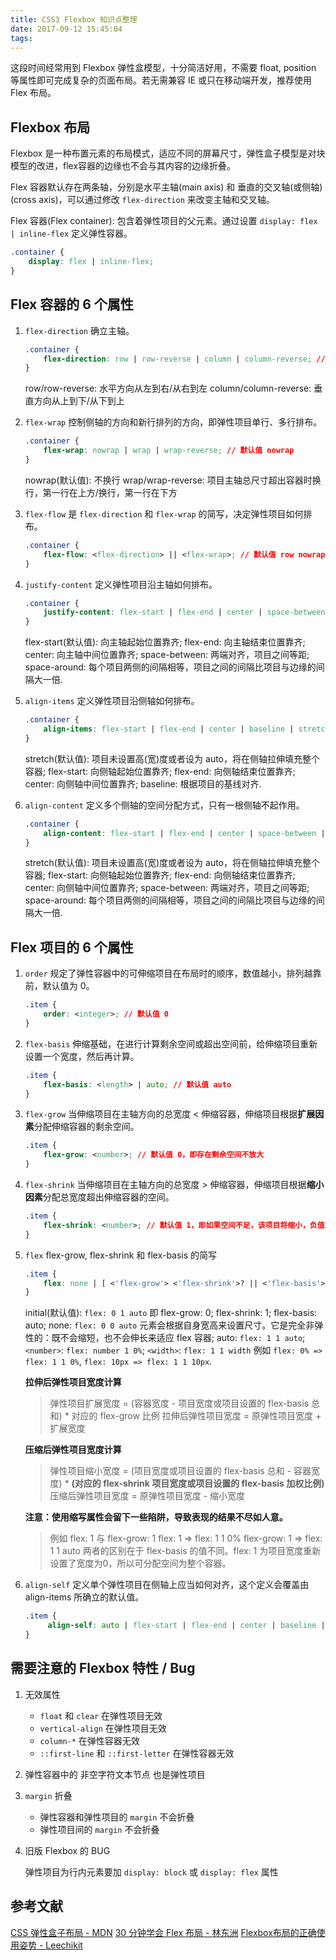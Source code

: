 ```yaml
---
title: CSS3 Flexbox 知识点整理
date: 2017-09-12 15:45:04
tags:
---
```

这段时间经常用到 Flexbox 弹性盒模型，十分简洁好用，不需要 float, position 等属性即可完成复杂的页面布局。若无需兼容 IE 或只在移动端开发，推荐使用 Flex 布局。

## Flexbox 布局

Flexbox 是一种布置元素的布局模式，适应不同的屏幕尺寸，弹性盒子模型是对块模型的改进，flex容器的边缘也不会与其内容的边缘折叠。

Flex 容器默认存在两条轴，分别是水平主轴(main axis) 和 垂直的交叉轴(或侧轴)(cross axis)，可以通过修改 `flex-direction` 来改变主轴和交叉轴。

Flex 容器(Flex container): 包含着弹性项目的父元素。通过设置 `display: flex | inline-flex` 定义弹性容器。

```css
.container {
    display: flex | inline-flex;
}
```

## Flex 容器的 6 个属性

1.  `flex-direction` 确立主轴。

    ```css
    .container {
        flex-direction: row | row-reverse | column | column-reverse; // 默认值 row
    }
    ```

    row/row-reverse: 水平方向从左到右/从右到左
    column/column-reverse: 垂直方向从上到下/从下到上

2.  `flex-wrap` 控制侧轴的方向和新行排列的方向，即弹性项目单行、多行排布。

    ```css
    .container {
        flex-wrap: nowrap | wrap | wrap-reverse; // 默认值 nowrap
    }
    ```

    nowrap(默认值): 不换行
    wrap/wrap-reverse: 项目主轴总尺寸超出容器时换行，第一行在上方/换行，第一行在下方

3.  `flex-flow` 是 `flex-direction` 和 `flex-wrap` 的简写，决定弹性项目如何排布。
    ```css
    .container {
        flex-flow: <flex-direction> || <flex-wrap>; // 默认值 row nowrap
    }
    ```

4.  `justify-content` 定义弹性项目沿主轴如何排布。

    ```css
    .container {
        justify-content: flex-start | flex-end | center | space-between | space-around; // 默认值 flex-start
    }
    ```

    flex-start(默认值): 向主轴起始位置靠齐; flex-end: 向主轴结束位置靠齐; center: 向主轴中间位置靠齐;
    space-between: 两端对齐，项目之间等距;
    space-around: 每个项目两侧的间隔相等，项目之间的间隔比项目与边缘的间隔大一倍.

5.  `align-items` 定义弹性项目沿侧轴如何排布。

    ```css
    .container {
        align-items: flex-start | flex-end | center | baseline | stretch; // 默认值 stretch
    }
    ```

    stretch(默认值): 项目未设置高(宽)度或者设为 auto，将在侧轴拉伸填充整个容器;
    flex-start: 向侧轴起始位置靠齐; flex-end: 向侧轴结束位置靠齐; center: 向侧轴中间位置靠齐;
    baseline: 根据项目的基线对齐.

6.  `align-content` 定义多个侧轴的空间分配方式，只有一根侧轴不起作用。

    ```css
    .container {
        align-content: flex-start | flex-end | center | space-between | space-around | stretch; // 默认值 stretch
    }
    ```

    stretch(默认值): 项目未设置高(宽)度或者设为 auto，将在侧轴拉伸填充整个容器;
    flex-start: 向侧轴起始位置靠齐; flex-end: 向侧轴结束位置靠齐; center: 向侧轴中间位置靠齐;
    space-between: 两端对齐，项目之间等距;
    space-around: 每个项目两侧的间隔相等，项目之间的间隔比项目与边缘的间隔大一倍.

## Flex 项目的 6 个属性

1.  `order` 规定了弹性容器中的可伸缩项目在布局时的顺序，数值越小，排列越靠前，默认值为 0。

    ```css
    .item {
        order: <integer>; // 默认值 0
    }
    ```

2.  `flex-basis` 伸缩基础，在进行计算剩余空间或超出空间前，给伸缩项目重新设置一个宽度，然后再计算。

    ```css
    .item {
        flex-basis: <length> | auto; // 默认值 auto
    }
    ```

3.  `flex-grow` 当伸缩项目在主轴方向的总宽度 < 伸缩容器，伸缩项目根据**扩展因素**分配伸缩容器的剩余空间。

    ```css
    .item {
        flex-grow: <number>; // 默认值 0，即存在剩余空间不放大
    }
    ```

4.  `flex-shrink` 当伸缩项目在主轴方向的总宽度 > 伸缩容器，伸缩项目根据**缩小因素**分配总宽度超出伸缩容器的空间。

    ```css
    .item {
        flex-shrink: <number>; // 默认值 1，即如果空间不足，该项目将缩小，负值对该属性无效。
    }
    ```

5.  `flex` flex-grow, flex-shrink 和 flex-basis 的简写

    ```css
    .item {
        flex: none | [ <'flex-grow'> <'flex-shrink'>? || <'flex-basis'> ]
    } 
    ```

    initial(默认值): `flex: 0 1 auto` 即 flex-grow: 0; flex-shrink: 1; flex-basis: auto;
    none: `flex: 0 0 auto` 元素会根据自身宽高来设置尺寸。它是完全非弹性的：既不会缩短，也不会伸长来适应 flex 容器;
    auto: `flex: 1 1 auto`;
    `<number>`: `flex: number 1 0%`;
    `<width>`: `flex: 1 1 width` 例如 `flex: 0% => flex: 1 1 0%`, `flex: 10px => flex: 1 1 10px`.
    
    **拉伸后弹性项目宽度计算**
    > 弹性项目扩展宽度 = (容器宽度 - 项目宽度或项目设置的 flex-basis 总和) * 对应的 flex-grow 比例
    > 拉伸后弹性项目宽度 = 原弹性项目宽度 + 扩展宽度
    
    **压缩后弹性项目宽度计算**
    > 弹性项目缩小宽度 = (项目宽度或项目设置的 flex-basis 总和 - 容器宽度) * **(对应的 flex-shrink 项目宽度或项目设置的 flex-basis 加权比例)**
    > 压缩后弹性项目宽度 = 原弹性项目宽度 - 缩小宽度
    
    **注意：使用缩写属性会留下一些陷阱，导致表现的结果不尽如人意。**
    > 例如 flex: 1 与 flex-grow: 1
    > flex: 1      => flex: 1 1 0%
    > flex-grow: 1 => flex: 1 1 auto
    > 两者的区别在于 flex-basis 的值不同。flex: 1 为项目宽度重新设置了宽度为0，所以可分配空间为整个容器。
    
6.  `align-self` 定义单个弹性项目在侧轴上应当如何对齐，这个定义会覆盖由 align-items 所确立的默认值。

    ```css
    .item {
         align-self: auto | flex-start | flex-end | center | baseline | stretch;
    }
    ```

## 需要注意的 Flexbox 特性 / Bug

1.  无效属性

    * `float` 和 `clear` 在弹性项目无效
    * `vertical-align` 在弹性项目无效
    * `column-*` 在弹性容器无效
    * `::first-line` 和 `::first-letter` 在弹性容器无效

2.  弹性容器中的 非空字符文本节点 也是弹性项目

3.  `margin` 折叠

    * 弹性容器和弹性项目的 `margin` 不会折叠
    * 弹性项目间的 `margin` 不会折叠

4.  旧版 Flexbox 的 BUG

    弹性项目为行内元素要加 `display: block` 或 `display: flex` 属性

## 参考文献

[CSS 弹性盒子布局 - MDN](https://developer.mozilla.org/zh-CN/docs/Web/CSS/CSS_Flexible_Box_Layout)
[30 分钟学会 Flex 布局 - 林东洲](https://zhuanlan.zhihu.com/p/25303493)
[Flexbox布局的正确使用姿势 - Leechikit](https://segmentfault.com/a/1190000009932882)


